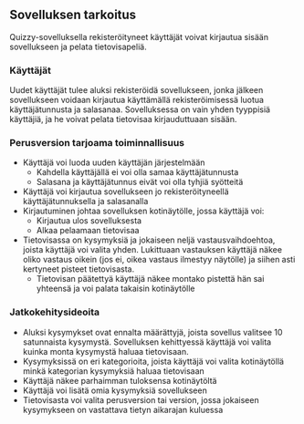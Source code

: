 ## Sovelluksen tarkoitus
Quizzy-sovelluksella rekisteröityneet käyttäjät voivat kirjautua sisään sovellukseen ja pelata tietovisapeliä.

### Käyttäjät
Uudet käyttäjät tulee aluksi rekisteröidä sovellukseen, jonka jälkeen sovellukseen voidaan kirjautua käyttämällä rekisteröimisessä luotua käyttäjätunnusta ja salasanaa. Sovelluksessa on vain yhden tyyppisiä käyttäjiä, ja he voivat pelata tietovisaa kirjauduttuaan sisään.

### Perusversion tarjoama toiminnallisuus
- Käyttäjä voi luoda uuden käyttäjän järjestelmään
  - Kahdella käyttäjällä ei voi olla samaa käyttäjätunnusta
  - Salasana ja käyttäjätunnus eivät voi olla tyhjiä syötteitä
- Käyttäjä voi kirjautua sovellukseen jo rekisteröityneellä käyttäjätunnuksella ja salasanalla
- Kirjautuminen johtaa sovelluksen kotinäytölle, jossa käyttäjä voi:
  - Kirjautua ulos sovelluksesta
  - Alkaa pelaamaan tietovisaa
- Tietovisassa on kysymyksiä ja jokaiseen neljä vastausvaihdoehtoa, joista käyttäjä voi valita yhden. Lukittuaan vastauksen käyttäjä näkee oliko vastaus oikein (jos ei, oikea vastaus ilmestyy näytölle) ja siihen asti kertyneet pisteet tietovisasta.
  - Tietovisan päätettyä käyttäjä näkee montako pistettä hän sai yhteensä ja voi palata takaisin kotinäytölle

### Jatkokehitysideoita
- Aluksi kysymykset ovat ennalta määrättyjä, joista sovellus valitsee 10 satunnaista kysymystä. Sovelluksen kehittyessä käyttäjä voi valita kuinka monta kysymystä haluaa tietovisaan.
- Kysymyksissä on eri kategorioita, joista käyttäjä voi valita kotinäytöllä minkä kategorian kysymyksiä haluaa tietovisaan
- Käyttäjä näkee parhaimman tuloksensa kotinäytöltä
- Käyttäjä voi lisätä omia kysymyksiä sovellukseen
- Tietovisasta voi valita perusversion tai version, jossa jokaiseen kysymykseen on vastattava tietyn aikarajan kuluessa
